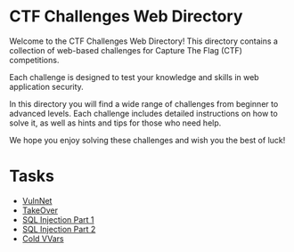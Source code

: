 # CTF Challenges Web Directory

Welcome to the CTF Challenges Web Directory! This directory contains a collection of web-based challenges for Capture The Flag (CTF) competitions.

Each challenge is designed to test your knowledge and skills in web application security. 

In this directory you will find a wide range of challenges from beginner to advanced levels. Each challenge includes detailed instructions on how to solve it, as well as hints and tips for those who need help.

We hope you enjoy solving these challenges and wish you the best of luck!

# Tasks
- [VulnNet](https://github.com/mrnazu/2023-CTF/blob/main/Challenges/web/VulnNet.md)
- [TakeOver](https://github.com/mrnazu/2023-CTF/blob/main/Challenges/web/TakeOver/TakeOver.md)
- [SQL Injection Part 1](https://github.com/mrnazu/2023-CTF/blob/main/Challenges/web/sql/SQL%20Injection%20Part%201.md)
- [SQL Injection Part 2](https://github.com/mrnazu/2023-CTF/blob/main/Challenges/web/sql/SQL-2/SQL%20Injection%20Part%202.md)
- [Cold VVars](https://github.com/mrnazu/2023-CTF/blob/main/Challenges/web/Cold%20VVars.md)

